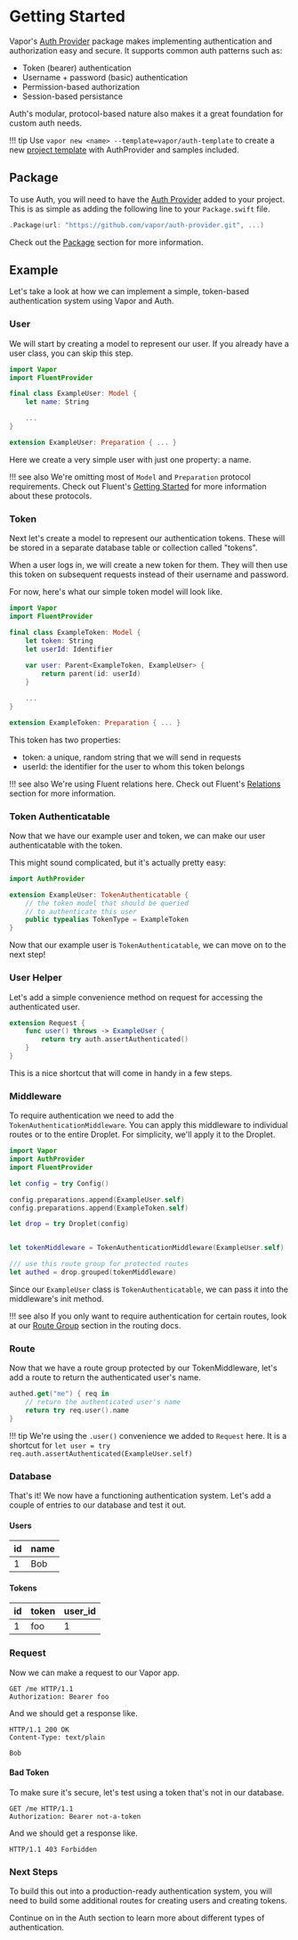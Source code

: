 # Getting Started

Vapor's [Auth Provider](https://github.com/vapor/auth-provider) package makes implementing authentication and 
authorization easy and secure. It supports common auth patterns such as:

- Token (bearer) authentication
- Username + password (basic) authentication
- Permission-based authorization
- Session-based persistance 

Auth's modular, protocol-based nature also makes it a great foundation for custom auth needs.

!!! tip
    Use `vapor new <name> --template=vapor/auth-template` to create a new [project template](https://github.com/vapor/auth-template) with AuthProvider and samples included.

## Package

To use Auth, you will need to have the [Auth Provider](https://github.com/vapor/auth-provider) added to your project.
This is as simple as adding the following line to your `Package.swift` file.

```swift
.Package(url: "https://github.com/vapor/auth-provider.git", ...)
```

Check out the [Package](package.md) section for more information.

## Example

Let's take a look at how we can implement a simple, token-based authentication system using Vapor and Auth.


### User

We will start by creating a model to represent our user. If you already have a user class, you can skip this step.

```swift
import Vapor
import FluentProvider

final class ExampleUser: Model {
    let name: String

    ...
}

extension ExampleUser: Preparation { ... }
```

Here we create a very simple user with just one property: a name.

!!! see also
	We're omitting most of `Model` and `Preparation` protocol requirements. Check out Fluent's 
	[Getting Started](../fluent/getting-started.md) for more information about these protocols.


### Token

Next let's create a model to represent our authentication tokens. These will be stored in a separate database
table or collection called "tokens".

When a user logs in, we will create a new token for them. They will then use this token on subsequent requests
instead of their username and password. 

For now, here's what our simple token model will look like.

```swift
import Vapor
import FluentProvider

final class ExampleToken: Model {
    let token: String
    let userId: Identifier
    
    var user: Parent<ExampleToken, ExampleUser> {
        return parent(id: userId)
    }

    ...
}

extension ExampleToken: Preparation { ... }
```

This token has two properties:

- token: a unique, random string that we will send in requests
- userId: the identifier for the user to whom this token belongs

!!! see also
	We're using Fluent relations here. Check out Fluent's  [Relations](../fluent/relations.md)
	section for more information.

### Token Authenticatable

Now that we have our example user and token, we can make our user authenticatable with the token.

This might sound complicated, but it's actually pretty easy:

```swift
import AuthProvider

extension ExampleUser: TokenAuthenticatable {
    // the token model that should be queried
    // to authenticate this user
    public typealias TokenType = ExampleToken
}

```

Now that our example user is `TokenAuthenticatable`, we can move on to the next step!

### User Helper

Let's add a simple convenience method on request for accessing the authenticated user.

```swift
extension Request {
    func user() throws -> ExampleUser {
        return try auth.assertAuthenticated()
    }
}
```

This is a nice shortcut that will come in handy in a few steps.

### Middleware

To require authentication we need to add the `TokenAuthenticationMiddleware`. You can apply this middleware
to individual routes or to the entire Droplet. For simplicity, we'll apply it to the Droplet.

```swift
import Vapor
import AuthProvider
import FluentProvider

let config = try Config()

config.preparations.append(ExampleUser.self)
config.preparations.append(ExampleToken.self)

let drop = try Droplet(config)


let tokenMiddleware = TokenAuthenticationMiddleware(ExampleUser.self)

/// use this route group for protected routes
let authed = drop.grouped(tokenMiddleware)
```

Since our `ExampleUser` class is `TokenAuthenticatable`, we can pass it into the middleware's init method.

!!! see also
	If you only want to require authentication for certain routes, look at our 
	[Route Group](../routing/group.md) section in the routing docs.

### Route

Now that we have a route group protected by our TokenMiddleware, let's add a route to
return the authenticated user's name.

```swift
authed.get("me") { req in
    // return the authenticated user's name
    return try req.user().name
}
```

!!! tip
	We're using the `.user()` convenience we added to `Request` here. It is a shortcut
	for `let user = try req.auth.assertAuthenticated(ExampleUser.self)` 


### Database

That's it! We now have a functioning authentication system. Let's add a couple of entries
to our database and test it out.

#### Users

| id | name |
|----|------|
| 1  | Bob  |

#### Tokens

| id | token | user_id |
|----|-------|---------|
| 1  | foo   | 1       |

### Request

Now we can make a request to our Vapor app.

```http
GET /me HTTP/1.1
Authorization: Bearer foo
```

And we should get a response like.

```http
HTTP/1.1 200 OK
Content-Type: text/plain

Bob
```

#### Bad Token

To make sure it's secure, let's test using a token that's not in our database.

```http
GET /me HTTP/1.1
Authorization: Bearer not-a-token
```

And we should get a response like.

```http
HTTP/1.1 403 Forbidden
```

### Next Steps

To build this out into a production-ready authentication system, you will need to build some
additional routes for creating users and creating tokens. 

Continue on in the Auth section to learn more about different types of authentication.

